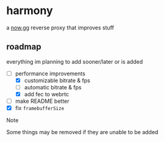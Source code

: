 # harmony
a [now.gg](https://now.gg) reverse proxy that improves stuff

## roadmap
everything im planning to add sooner/later or is added

- [ ] performance improvements
    - [x] customizable bitrate & fps
    - [ ] automatic bitrate & fps
    - [x] add fec to webrtc
- [ ] make README better
- [x] fix `framebufferSize`

> [!NOTE]
> Some things may be removed if they are unable to be added